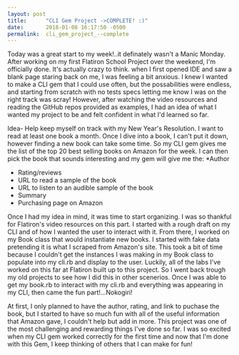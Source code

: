 ```yaml
---
layout: post
title:      "CLI Gem Project ->COMPLETE! :)"
date:       2018-01-08 16:17:50 -0500
permalink:  cli_gem_project_--complete
---
```



Today was a great start to my week!..it definately wasn't a Manic Monday. After working on my first Flatiron School Project over the weekend, I'm officially done. It's actually crazy to think.  when I first opened IDE and saw a blank page staring back on me, I was feeling a bit anxious.  I knew I wanted to make a CLI gem that I could use often, but the possabilities were endless, and starting from scratch with no tests specs letting me know I was on the right track was scray!  However, after watching the video resources and reading the GitHub repos provided as examples, I had an idea of what I wanted my project to be and felt confident in what I'd learned so far. 

Idea- Help keep myself on track with my New Year's Resolution.  I want to read at least one book a month. Once I dive into a book, I can't put it down, however finding a new book can take some time.  So my CLI gem gives me the list of the top 20 best selling books on Amazon for the week. I can then pick the book that sounds interesting and my gem will give me the:
*Author
* Rating/reviews
* URL to read a sample of the book
* URL to listen to an audible sample of the book
* Summary
* Purchasing page on Amazon

Once I had my idea in mind, it was time to start organizing.  I was so thankful for Flatiron's video resources on this part.  I started with a  rough draft on my CLI and of how I wanted the user to interact with it.  From there, I worked on my Book class that would instantiate new books.  I started with fake data pretending it is what I scraped from Amazon's site.  This took a bit of time because I couldn't get the instances I was making in my Book class to populate into my cli.rb and display to the user.  Luckily, all of the labs I've worked on this far at Flatiron built up to this project.  So I went back trough my old projects to see how I did this in other scenerios.  Once I was able to get  my book.rb to interact with my cli.rb and everything was appearing in my CLI, then came the fun part!...Nokogiri!  

At first, I only planned to have the author, rating, and link to puchase the book, but I started to have so much fun with all of the useful information that Amazon gave, I couldn't help but add in more.  This project was one of the most challenging and rewarding things I've done so far.  I was so excited when my CLI gem worked correctly for the first time and now that I'm done with this Gem, I keep thinking of others that I can make for fun!  







